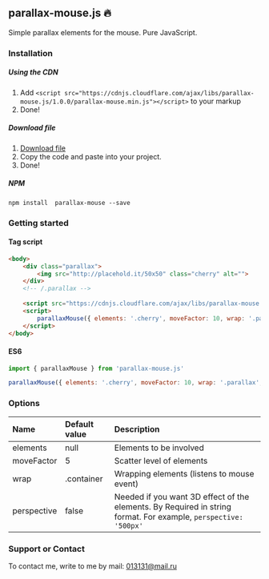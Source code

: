 ## parallax-mouse.js 🔥

Simple parallax elements for the mouse. Pure JavaScript.

### Installation
##### Using the CDN
1. Add `<script src="https://cdnjs.cloudflare.com/ajax/libs/parallax-mouse.js/1.0.0/parallax-mouse.min.js"></script>` to your markup
2. Done!

##### Download file
1. [Download file](https://cdnjs.cloudflare.com/ajax/libs/parallax-mouse.js/1.0.0/parallax-mouse.min.js "Download file")
2. Copy the code and paste into your project.
3. Done!

##### NPM
`npm install  parallax-mouse --save`

### Getting started 

#### Tag script
```html
<body>
	<div class="parallax">
		<img src="http://placehold.it/50x50" class="cherry" alt="">
	</div>
	<!-- /.parallax -->
	
	<script src="https://cdnjs.cloudflare.com/ajax/libs/parallax-mouse.js/1.0.0/parallax-mouse.min.js"></script>
	<script>
		parallaxMouse({ elements: '.cherry', moveFactor: 10, wrap: '.parallax', perspective: '100px' })
	</script>
</body>
```

#### ES6
```javascript
import { parallaxMouse } from 'parallax-mouse.js'

parallaxMouse({ elements: '.cherry', moveFactor: 10, wrap: '.parallax', perspective: '100px' })
```

### Options
| Name  | Default value  | Description  |
| :------------ | :------------ | :------------ |
| elements  | null  | Elements to be involved  |
| moveFactor  | 5  | Scatter level of elements  |
| wrap  | .container  | Wrapping elements (listens to mouse event)  |
| perspective | false  | Needed if you want 3D effect of the elements. By Required in string format. For example, `perspective: '500px'`  |


### Support or Contact
To contact me, write to me by mail: 013131@mail.ru
